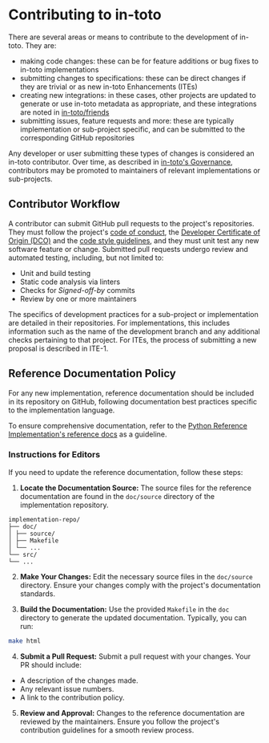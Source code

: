 # Contributing to in-toto

There are several areas or means to contribute to the development of in-toto.
They are:
* making code changes: these can be for feature additions or bug fixes to
  in-toto implementations
* submitting changes to specifications: these can be direct changes if they are
  trivial or as new in-toto Enhancements (ITEs)
* creating new integrations: in these cases, other projects are updated to
  generate or use in-toto metadata as appropriate, and these integrations are
  noted in [in-toto/friends](https://github.com/in-toto/friends)
* submitting issues, feature requests and more: these are typically
  implementation or sub-project specific, and can be submitted to the
  corresponding GitHub repositories

Any developer or user submitting these types of changes is considered an in-toto
contributor. Over time, as described in [in-toto's Governance](GOVERNANCE.md), 
contributors may be promoted to maintainers of relevant implementations or
sub-projects.

## Contributor Workflow

A contributor can submit GitHub pull requests to the project's repositories.
They must follow the project's [code of
conduct](CODE-OF-CONDUCT.md), the [Developer Certificate of
Origin (DCO)](https://developercertificate.org/) and the [code style
guidelines](https://github.com/secure-systems-lab/code-style-guidelines), and
they must unit test any new software feature or change.  Submitted pull
requests undergo review and automated testing, including, but not limited to:

* Unit and build testing
* Static code analysis via linters
* Checks for *Signed-off-by* commits
* Review by one or more maintainers

The specifics of development practices for a sub-project or implementation are
detailed in their repositories. For implementations, this includes information
such as the name of the development branch and any additional checks pertaining
to that project. For ITEs, the process of submitting a new proposal is described
in ITE-1.

## Reference Documentation Policy

For any new implementation, reference documentation should be included in its repository on GitHub, following documentation best practices specific to the implementation language. 

To ensure comprehensive documentation, refer to the [Python Reference Implementation's reference docs](http://in-toto.readthedocs.io) as a guideline.

### Instructions for Editors

If you need to update the reference documentation, follow these steps:

1. **Locate the Documentation Source:**
   The source files for the reference documentation are found in the `doc/source` directory of the implementation repository.

```
implementation-repo/
├── doc/
│ ├── source/
│ ├── Makefile
│ └── ...
└── src/
└── ...
```

2. **Make Your Changes:**
Edit the necessary source files in the `doc/source` directory. Ensure your changes comply with the project's documentation standards.

3. **Build the Documentation:**
Use the provided `Makefile` in the `doc` directory to generate the updated documentation. Typically, you can run:

```sh
make html
```

4. **Submit a Pull Request:**
Submit a pull request with your changes. Your PR should include:

* A description of the changes made.
* Any relevant issue numbers.
* A link to the contribution policy.

5. **Review and Approval:**
Changes to the reference documentation are reviewed by the maintainers. Ensure you follow the project's contribution guidelines for a smooth review process.
